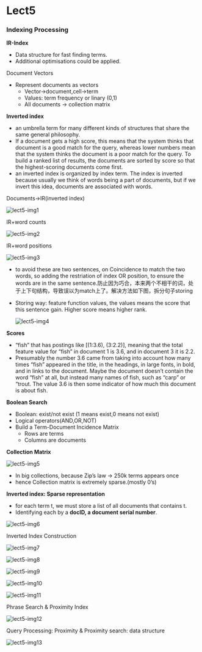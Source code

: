# Lect5

### Indexing Processing

**IR-Index**

- Data structure for fast finding terms.
- Additional optimisations could be applied.

Document Vectors

- Represent documents as vectors
    - Vector→document,cell→term
    - Values: term frequency or linary (0,1)
    - All documents → collection matrix

**Inverted index**

- an umbrella term for many different kinds of structures that share the same general philosophy.
- If a document gets a high score, this means that the system thinks
that document is a good match for the query, whereas lower numbers mean that the system thinks the document is a poor match for the query. To build a ranked list of results, the documents are sorted by score so that the highest-scoring documents come first.
- an inverted index is organized by index term. The index is inverted
because usually we think of words being a part of documents, but if we invert this idea, documents are associated with words.

Documents→IR(inverted index)

![lect5-img1](https://github.com/Jackson-Iceberg/TTDS-Notes/blob/main/images/lect5-img1.png)

IR+word counts

![lect5-img2](https://github.com/Jackson-Iceberg/TTDS-Notes/blob/main/images/lect5-img2.png)

IR+word positions

![lect5-img3](https://github.com/Jackson-Iceberg/TTDS-Notes/blob/main/images/lect5-img3.png)

- to avoid these are two sentences, on Coincidence to match the two words, so adding the restriation of index OR position, to ensure the words are in the same sentence.防止因为巧合，本来两个不相干的词，处于上下句结构，导致误以为match上了。解决方法如下图，拆分句子storing
- Storing way: feature function values, the values means the score that this sentence gain. Higher score means higher rank.
    
    ![lect5-img4](https://github.com/Jackson-Iceberg/TTDS-Notes/blob/main/images/lect5-img4.png)
    

**Scores**

- “fish” that has postings like [(1:3.6), (3:2.2)], meaning that the total feature value for “fish” in document 1 is 3.6, and in document 3 it is 2.2.
- Presumably the number 3.6 came from taking into account how many times “fish” appeared in the title, in the headings, in large fonts, in bold, and in links to the document. Maybe the document doesn’t contain the word “fish” at all, but instead many names of fish, such as “carp” or “trout. The value 3.6 is then some indicator of how much this document is about fish.

**Boolean Search**

- Boolean: exist/not exist (1 means exist,0 means not exist)
- Logical operators(AND,OR,NOT)
- Build a Term-Document Incidence Matrix
    - Rows are terms
    - Columns are documents

**Collection Matrix**

![lect5-img5](https://github.com/Jackson-Iceberg/TTDS-Notes/blob/main/images/lect5-img5.png)

- In big collections, because Zip’s law → 250k terms appears once
- hence Collection matrix is extremely sparse.(mostly 0’s)

**Inverted index: Sparse representation**

- for each term t, we must store a list of all documents that contains t.
- Identifying each by a **docID, a document serial number**.

![lect5-img6](https://github.com/Jackson-Iceberg/TTDS-Notes/blob/main/images/lect5-img6.png)

Inverted Index Construction

![lect5-img7](https://github.com/Jackson-Iceberg/TTDS-Notes/blob/main/images/lect5-img7.png)

![lect5-img8](https://github.com/Jackson-Iceberg/TTDS-Notes/blob/main/images/lect5-img8.png)

![lect5-img9](https://github.com/Jackson-Iceberg/TTDS-Notes/blob/main/images/lect5-img9.png)

![lect5-img10](https://github.com/Jackson-Iceberg/TTDS-Notes/blob/main/images/lect5-img10.png)

![lect5-img11](https://github.com/Jackson-Iceberg/TTDS-Notes/blob/main/images/lect5-img11.png)

Phrase Search & Proximity Index

![lect5-img12](https://github.com/Jackson-Iceberg/TTDS-Notes/blob/main/images/lect5-img12.png)

Query Processing: Proximity & Proximity search: data structure

![lect5-img13](https://github.com/Jackson-Iceberg/TTDS-Notes/blob/main/images/lect5-img13.png)
